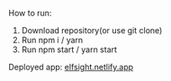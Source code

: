 How to run:

1. Download repository(or use git clone) 
2. Run npm i / yarn
3. Run npm start / yarn start

Deployed app: [elfsight.netlify.app](elfsight.netlify.app)
